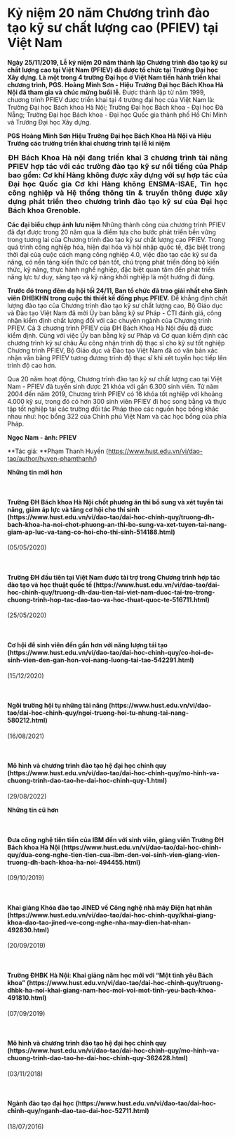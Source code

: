 # Kỷ niệm 20 năm Chương trình đào tạo kỹ sư chất lượng cao (PFIEV) tại Việt Nam

**Ngày 25/11/2019, Lễ kỷ niệm 20 năm thành lập Chương trình đào tạo kỹ sư chất lượng cao tại Việt Nam (PFIEV) đã được tổ chức tại Trường Đại học Xây dựng. Là một trong 4 trường Đại học ở Việt Nam tiến hành triển khai chương trình, PGS. Hoàng Minh Sơn - Hiệu Trưởng Đại học Bách Khoa Hà Nội đã tham gia và chúc mừng buổi lễ.**
Được thành lập từ năm 1999, chương trình PFIEV được triển khai tại 4 trường đại học của Việt Nam là: Trường Đại học Bách khoa Hà Nội; Trường Đại học Bách khoa - Đại học Đà Nẵng; Trường Đại học Bách khoa - Đại học Quốc gia thành phố Hồ Chí Minh và Trường Đại học Xây dựng.

**PGS Hoàng Minh Sơn Hiệu Trưởng Đại học Bách Khoa Hà Nội và Hiệu Trưởng các trường triển khai chương trình tại lễ kỉ niệm**
<h3 style="margin:1.2pt;text-align:justify;line-height:15.0pt;background:white;">ĐH Bách Khoa Hà nội đang triển khai 3 chương trình tài năng PFIEV hợp tác với các trường đào tạo kỹ sư nổi tiếng của Pháp bao gồm: Cơ khí Hàng không được xây dựng với sự hợp tác của Đại học Quốc gia Cơ khí Hàng không ENSMA-ISAE, Tin học công nghiệp và Hệ thống thông tin &amp; truyền thông được xây dựng phát triển theo chương trình đào tạo kỹ sư của Đại học Bách khoa Grenoble.</h3>

**Các đại biểu chụp ảnh lưu niệm**
Những thành công của chương trình PFIEV đã đạt được trong 20 năm qua là điểm tựa cho bước phát triển bền vững trong tương lai của Chương trình đào tạo kỹ sư chất lượng cao PFIEV. Trong quá trình công nghiệp hóa, hiện đại hóa và hội nhập quốc tế, đặc biệt trong thời đại của cuộc cách mạng công nghiệp 4.0, việc đào tạo các kỹ sư đa năng, có nền tảng kiến thức cơ bản tốt, chú trọng phát triển đồng bộ kiến thức, kỹ năng, thực hành nghề nghiệp, đặc biệt quan tâm đến phát triển năng lực tư duy, sáng tạo và kỹ năng khởi nghiệp là một hướng đi đúng. 

**Trước đó trong đêm dạ hội tối 24/11, Ban tổ chức đã trao giải nhất cho Sinh viên ĐHBKHN trong cuộc thi thiết kế đồng phục PFIEV.**
Để khẳng định chất lượng đào tạo của Chương trình đào tạo kỹ sư chất lượng cao, Bộ Giáo dục và Đào tạo Việt Nam đã mời Ủy ban bằng kỹ sư Pháp - CTI đánh giá, công nhận kiểm định chất lượng đối với các chuyên ngành của Chương trình PFIEV. Cả 3 chương trình PFIEV của ĐH Bách Khoa Hà Nội đều đã được kiểm định.
Cùng với việc Ủy ban bằng kỹ sư Pháp và Cơ quan kiểm định các chương trình kỹ sư châu Âu công nhận trình độ thạc sĩ cho kỹ sư tốt nghiệp Chương trình PFIEV, Bộ Giáo dục và Đào tạo Việt Nam đã có văn bản xác nhận văn bằng PFIEV tương đương trình độ thạc sĩ khi xét tuyển học tiếp lên trình độ cao hơn. 

Qua 20 năm hoạt động, Chương trình đào tạo kỹ sư chất lượng cao tại Việt Nam - PFIEV đã tuyển sinh được 21 khóa với gần 6.300 sinh viên. Từ năm 2004 đến năm 2019, Chương trình PFIEV có 16 khóa tốt nghiệp với khoảng 4.000 kỹ sư, trong đó có hơn 300 sinh viên PFIEV đi học song bằng và thực tập tốt nghiệp tại các trường đối tác Pháp theo các nguồn học bổng khác nhau như: học bổng 322 của Chính phủ Việt Nam và các học bổng của phía Pháp.

**Ngọc Nam - ảnh: PFIEV**

**Tác giả: **Phạm Thanh Huyền (https://www.hust.edu.vn/vi/dao-tao/author/huyen-phamthanh/)

**Những tin mới hơn**

 
<h4>Trường ĐH Bách khoa Hà Nội chốt phương án thi bổ sung và xét tuyển tài năng, giảm áp lực và tăng cơ hội cho thí sinh (https://www.hust.edu.vn/vi/dao-tao/dai-hoc-chinh-quy/truong-dh-bach-khoa-ha-noi-chot-phuong-an-thi-bo-sung-va-xet-tuyen-tai-nang-giam-ap-luc-va-tang-co-hoi-cho-thi-sinh-514188.html)</h4>
(05/05/2020)

 
<h4>Trường ĐH đầu tiên tại Việt Nam được tài trợ trong Chương trình hợp tác đào tạo và học thuật quốc tế (https://www.hust.edu.vn/vi/dao-tao/dai-hoc-chinh-quy/truong-dh-dau-tien-tai-viet-nam-duoc-tai-tro-trong-chuong-trinh-hop-tac-dao-tao-va-hoc-thuat-quoc-te-516711.html)</h4>
(25/05/2020)

 
<h4>Cơ hội để sinh viên đến gần hơn với năng lượng tái tạo (https://www.hust.edu.vn/vi/dao-tao/dai-hoc-chinh-quy/co-hoi-de-sinh-vien-den-gan-hon-voi-nang-luong-tai-tao-542291.html)</h4>
(15/12/2020)

 
<h4>Ngôi trường hội tụ những tài năng (https://www.hust.edu.vn/vi/dao-tao/dai-hoc-chinh-quy/ngoi-truong-hoi-tu-nhung-tai-nang-580212.html)</h4>
(16/08/2021)

 
<h4>Mô hình và chương trình đào tạo hệ đại học chính quy (https://www.hust.edu.vn/vi/dao-tao/dai-hoc-chinh-quy/mo-hinh-va-chuong-trinh-dao-tao-he-dai-hoc-chinh-quy-1.html)</h4>
(29/08/2022)

**Những tin cũ hơn**

 
<h4>Đưa công nghệ tiên tiến của IBM đến với sinh viên, giảng viên Trường ĐH Bách khoa Hà Nội (https://www.hust.edu.vn/vi/dao-tao/dai-hoc-chinh-quy/dua-cong-nghe-tien-tien-cua-ibm-den-voi-sinh-vien-giang-vien-truong-dh-bach-khoa-ha-noi-494455.html)</h4>
(09/10/2019)

 
<h4>Khai giảng Khóa đào tạo JINED về Công nghệ nhà máy Điện hạt nhân (https://www.hust.edu.vn/vi/dao-tao/dai-hoc-chinh-quy/khai-giang-khoa-dao-tao-jined-ve-cong-nghe-nha-may-dien-hat-nhan-492830.html)</h4>
(20/09/2019)

 
<h4>Trường ĐHBK Hà Nội: Khai giảng năm học mới với “Một tình yêu Bách khoa” (https://www.hust.edu.vn/vi/dao-tao/dai-hoc-chinh-quy/truong-dhbk-ha-noi-khai-giang-nam-hoc-moi-voi-mot-tinh-yeu-bach-khoa-491810.html)</h4>
(07/09/2019)

 
<h4>Mô hình và chương trình đào tạo hệ đại học chính quy (https://www.hust.edu.vn/vi/dao-tao/dai-hoc-chinh-quy/mo-hinh-va-chuong-trinh-dao-tao-he-dai-hoc-chinh-quy-362428.html)</h4>
(03/11/2018)

 
<h4>Ngành đào tạo đại học (https://www.hust.edu.vn/vi/dao-tao/dai-hoc-chinh-quy/nganh-dao-tao-dai-hoc-52711.html)</h4>
(18/07/2016)